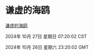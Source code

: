 # 谦虚的海鸥
[谦虚的海鸥](http://219.139.197.74:56308/qxdho/course/base/hotlink/index.php)

2024年 10月 27日 星期日 07:20:02 CST

2024年 10月 26日 星期六 23:20:02 GMT

